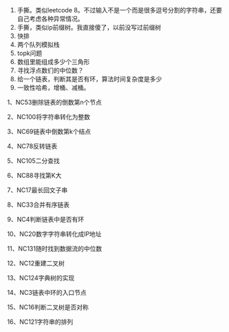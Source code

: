 1. 手撕。类似leetcode 8。不过输入不是一个而是很多逗号分割的字符串，还要自己考虑各种异常情况。
2. 手撕，类似ip前缀树。我直接傻了，以前没写过前缀树
3. 快排
4. 两个队列模拟栈
5. topk问题
6. 数组里能组成多少个三角形
7. 寻找浮点数们的中位数？
8. 给一个链表，判断其是否有环，算法时间复杂度是多少
9. 一致性哈希，增桶、减桶。





1、NC53删除链表的倒数第n个节点

2、NC100将字符串转化为整数

3、NC69链表中倒数第k个结点

4、NC78反转链表

5、NC105二分查找

6、NC88寻找第K大

7、NC17最长回文子串

8、NC33合并有序链表

9、NC4判断链表中是否有环

10、NC20数字字符串转化成IP地址

11、NC131随时找到数据流的中位数

12、NC12重建二叉树

13、NC124字典树的实现

14、NC3链表中环的入口节点

15、NC16判断二叉树是否对称

16、NC121字符串的排列